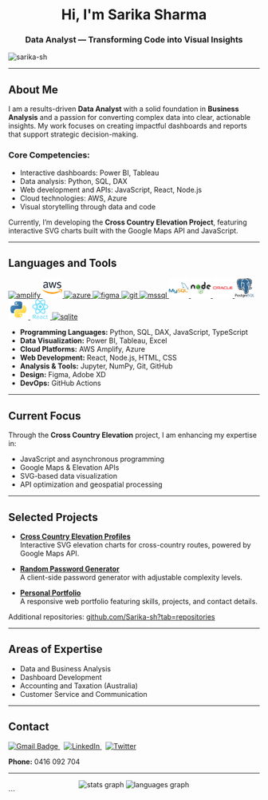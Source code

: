 <h1 align="center">Hi, I'm Sarika Sharma</h1>
<h3 align="center">Data Analyst — Transforming Code into Visual Insights</h3>

<p align="left">
  <img src="https://komarev.com/ghpvc/?username=sarika-sh&label=Profile%20views&color=0e75b6&style=flat" alt="sarika-sh" />
</p>

---

## About Me

I am a results-driven **Data Analyst** with a solid foundation in **Business Analysis** and a passion for converting complex data into clear, actionable insights. My work focuses on creating impactful dashboards and reports that support strategic decision-making.

### Core Competencies:
- Interactive dashboards: Power BI, Tableau  
- Data analysis: Python, SQL, DAX  
- Web development and APIs: JavaScript, React, Node.js  
- Cloud technologies: AWS, Azure  
- Visual storytelling through data and code  

Currently, I’m developing the **Cross Country Elevation Project**, featuring interactive SVG charts built with the Google Maps API and JavaScript.

---

## Languages and Tools

<p align="left">
  <a href="https://aws.amazon.com/amplify/" target="_blank">
    <img src="https://docs.amplify.aws/assets/logo-dark.svg" alt="amplify" width="40" height="40"/>
  </a>
  <a href="https://aws.amazon.com" target="_blank">
    <img src="https://raw.githubusercontent.com/devicons/devicon/master/icons/amazonwebservices/amazonwebservices-original-wordmark.svg" alt="aws" width="40" height="40"/>
  </a>
  <a href="https://azure.microsoft.com/en-in/" target="_blank">
    <img src="https://www.vectorlogo.zone/logos/microsoft_azure/microsoft_azure-icon.svg" alt="azure" width="40" height="40"/>
  </a>
  <a href="https://www.figma.com/" target="_blank">
    <img src="https://www.vectorlogo.zone/logos/figma/figma-icon.svg" alt="figma" width="40" height="40"/>
  </a>
  <a href="https://git-scm.com/" target="_blank">
    <img src="https://www.vectorlogo.zone/logos/git-scm/git-scm-icon.svg" alt="git" width="40" height="40"/>
  </a>
  <a href="https://www.microsoft.com/en-us/sql-server" target="_blank">
    <img src="https://www.svgrepo.com/show/303229/microsoft-sql-server-logo.svg" alt="mssql" width="40" height="40"/>
  </a>
  <a href="https://www.mysql.com/" target="_blank">
    <img src="https://raw.githubusercontent.com/devicons/devicon/master/icons/mysql/mysql-original-wordmark.svg" alt="mysql" width="40" height="40"/>
  </a>
  <a href="https://nodejs.org" target="_blank">
    <img src="https://raw.githubusercontent.com/devicons/devicon/master/icons/nodejs/nodejs-original-wordmark.svg" alt="nodejs" width="40" height="40"/>
  </a>
  <a href="https://www.oracle.com/" target="_blank">
    <img src="https://raw.githubusercontent.com/devicons/devicon/master/icons/oracle/oracle-original.svg" alt="oracle" width="40" height="40"/>
  </a>
  <a href="https://www.postgresql.org" target="_blank">
    <img src="https://raw.githubusercontent.com/devicons/devicon/master/icons/postgresql/postgresql-original-wordmark.svg" alt="postgresql" width="40" height="40"/>
  </a>
  <a href="https://www.python.org" target="_blank">
    <img src="https://raw.githubusercontent.com/devicons/devicon/master/icons/python/python-original.svg" alt="python" width="40" height="40"/>
  </a>
  <a href="https://reactjs.org/" target="_blank">
    <img src="https://raw.githubusercontent.com/devicons/devicon/master/icons/react/react-original-wordmark.svg" alt="react" width="40" height="40"/>
  </a>
  <a href="https://www.sqlite.org/" target="_blank">
    <img src="https://www.vectorlogo.zone/logos/sqlite/sqlite-icon.svg" alt="sqlite" width="40" height="40"/>
  </a>
</p>

- **Programming Languages:** Python, SQL, DAX, JavaScript, TypeScript  
- **Data Visualization:** Power BI, Tableau, Excel  
- **Cloud Platforms:** AWS Amplify, Azure  
- **Web Development:** React, Node.js, HTML, CSS  
- **Analysis & Tools:** Jupyter, NumPy, Git, GitHub  
- **Design:** Figma, Adobe XD  
- **DevOps:** GitHub Actions  

---

## Current Focus

Through the **Cross Country Elevation** project, I am enhancing my expertise in:

- JavaScript and asynchronous programming  
- Google Maps & Elevation APIs  
- SVG-based data visualization  
- API optimization and geospatial processing  

---

## Selected Projects

- **[Cross Country Elevation Profiles](https://github.com/Sarika-sh/cross-country-elevation)**  
  Interactive SVG elevation charts for cross-country routes, powered by Google Maps API.

- **[Random Password Generator](https://github.com/Sarika-sh/password-generator)**  
  A client-side password generator with adjustable complexity levels.

- **[Personal Portfolio](https://github.com/Sarika-sh/My-Personal-Portfolio)**  
  A responsive web portfolio featuring skills, projects, and contact details.

Additional repositories: [github.com/Sarika-sh?tab=repositories](https://github.com/Sarika-sh?tab=repositories)

---

## Areas of Expertise

- Data and Business Analysis  
- Dashboard Development  
- Accounting and Taxation (Australia)  
- Customer Service and Communication  

---

## Contact

<a href="mailto:sarika.sharma202209@gmail.com">
  <img src="https://img.shields.io/badge/Gmail-D14836?style=for-the-badge&logo=gmail&logoColor=white" alt="Gmail Badge">
</a>
&nbsp;
<a href="https://linkedin.com/in/sarika-/" target="_blank">
  <img src="https://raw.githubusercontent.com/rahuldkjain/github-profile-readme-generator/master/src/images/icons/Social/linked-in-alt.svg" alt="LinkedIn" height="30" width="40" />
</a>
&nbsp;
<a href="https://x.com/Sar21sh" target="_blank">
  <img src="https://cdn-icons-png.flaticon.com/512/733/733579.png" alt="Twitter" height="30" width="40" />
</a>

**Phone:** 0416 092 704  
<!-- Fun fact removed for more professional tone -->

---

<div align="center">
  <img src="https://github-readme-stats.vercel.app/api?username=sarika-sh&hide_title=false&hide_rank=false&show_icons=true&include_all_commits=true&count_private=true&disable_animations=false&theme=dracula&locale=en&hide_border=false" height="150" alt="stats graph"  />
  <img src="https://github-readme-stats.vercel.app/api/top-langs?username=sarika-sh&locale=en&hide_title=false&layout=compact&card_width=320&langs_count=5&theme=dracula&hide_border=false" height="150" alt="languages graph"  />
</div>
```


